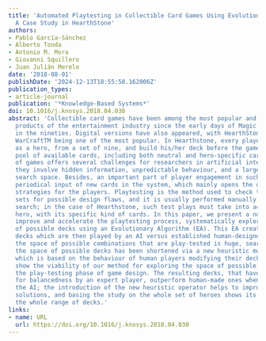 ```yaml
---
title: 'Automated Playtesting in Collectible Card Games Using Evolutionary Algorithms:
  A Case Study in HearthStone'
authors:
- Pablo García-Sánchez
- Alberto Tonda
- Antonio M. Mora
- Giovanni Squillero
- Juan Julián Merelo
date: '2018-08-01'
publishDate: '2024-12-13T18:55:58.162006Z'
publication_types:
- article-journal
publication: '*Knowledge-Based Systems*'
doi: 10.1016/j.knosys.2018.04.030
abstract: 'Collectible card games have been among the most popular and profitable
  products of the entertainment industry since the early days of Magic: The GatheringTM
  in the nineties. Digital versions have also appeared, with HearthStone: Heroes of
  WarCraftTM being one of the most popular. In Hearthstone, every player can play
  as a hero, from a set of nine, and build his/her deck before the game from a big
  pool of available cards, including both neutral and hero-specific cards. This kind
  of games offers several challenges for researchers in artificial intelligence since
  they involve hidden information, unpredictable behaviour, and a large and rugged
  search space. Besides, an important part of player engagement in such games is a
  periodical input of new cards in the system, which mainly opens the door to new
  strategies for the players. Playtesting is the method used to check the new card
  sets for possible design flaws, and it is usually performed manually or via exhaustive
  search; in the case of Hearthstone, such test plays must take into account the chosen
  hero, with its specific kind of cards. In this paper, we present a novel idea to
  improve and accelerate the playtesting process, systematically exploring the space
  of possible decks using an Evolutionary Algorithm (EA). This EA creates HearthStone
  decks which are then played by an AI versus established human-designed decks. Since
  the space of possible combinations that are play-tested is huge, search through
  the space of possible decks has been shortened via a new heuristic mutation operator,
  which is based on the behaviour of human players modifying their decks. Results
  show the viability of our method for exploring the space of possible decks and automating
  the play-testing phase of game design. The resulting decks, that have been examined
  for balancedness by an expert player, outperform human-made ones when played by
  the AI; the introduction of the new heuristic operator helps to improve the obtained
  solutions, and basing the study on the whole set of heroes shows its validity through
  the whole range of decks.'
links:
- name: URL
  url: https://doi.org/10.1016/j.knosys.2018.04.030
---
```


